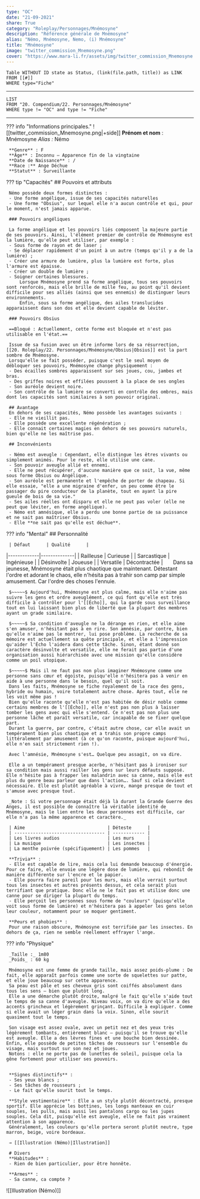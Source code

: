 ```yaml
---
type: "OC"
date: "21-09-2021"
share: True
category: "Roleplay/Personnages/Mnémosyne"
description: "Référence générale de Mnémosyne"
alias: "Némo, Mnémosyne, Nemo, (i) Mnémosyne"
title: "Mnémosyne"
image: "twitter_commission_Mnemosyne.png"
cover: "https://www.mara-li.fr/assets/img/twitter_commission_Mnemosyne.png"
---
```

```dataview
Table WITHOUT ID state as Status, (link(file.path, title)) as LINK 
FROM [[#]]
WHERE type="Fiche"
```


---
```dataview
LIST 
FROM "20. Compendium/22. Personnages/Mnémosyne"
WHERE type != "OC" and type != "Fiche"
```

---
??? info "Informations principales."
	  ![[twitter_commission_Mnemosyne.png|+side]]
	 **Prénom et nom** : Mnémosyne
	 _Alias :_ Némo
	 
	 **Genre** : F
	 **Âge** : Inconnu — Apparence fin de la vingtaine
	 **Date de Naissance** : /
	 **Race :** Ange Déchue
	 **Statut** : Surveillante

??? tip "Capacités"
	 ## Pouvoirs et attributs
	 
	 Némo possède deux formes distinctes :
	 - Une forme angélique, issue de ses capacités naturelles
	 - Une forme "Obsius", sur lequel elle n'a aucun contrôle et qui, pour le moment, n'est jamais apparue.
	 
	 ### Pouvoirs angéliques
	 
	 La forme angélique et les pouvoirs liés composent la majeure partie de ses pouvoirs. Ainsi, l'élément premier de contrôle de Mnémosyne est la lumière, qu'elle peut utiliser, par exemple :
	 - Sous forme de rayon et de laser ;
	 - Se déplacer rapidement d'un point à un autre (temps qu'il y a de la lumière) ;
	 - Créer une armure de lumière, plus la lumière est forte, plus l'armure est épaisse.
	 - Créer un double de lumière ;
	 - Soigner certaines blessures.
	     Lorsque Mnémosyne prend sa forme angélique, tous ses pouvoirs sont renforcés, mais elle brille de mille feu, au point qu'il devient difficile pour ses alliés (ainsi que ses ennemis) de distinguer leurs environnements.
	     Enfin, sous sa forme angélique, des ailes translucides apparaissent dans son dos et elle devient capable de léviter.
	 
	 ### Pouvoirs Obsius
	 
	 ==Bloqué : Actuellement, cette forme est bloquée et n'est pas utilisable en l'état.==
	 
	 Issue de sa fusion avec un être informe lors de sa résurrection, [[20. Roleplay/22. Personnages/Mnémosyne/Obsius|Obsius]] est la part sombre de Mnémosyne.
	 Lorsqu'elle se fait posséder, puisque c'est le seul moyen de débloquer ses pouvoirs, Mnémosyne change physiquement :
	 - Des écailles sombres apparaissent sur ses joues, cou, jambes et bras.
	 - Des griffes noires et effilées poussent à la place de ses ongles
	 - Son auréole devient noire.
	 - Son contrôle de la lumière se converti en contrôle des ombres, mais dont les capacités sont similaires à son pouvoir original.
	 
	 ## Avantage
	 En dehors de ses capacités, Némo possède les avantages suivants : 
	 - Elle ne vieillit pas.
	 - Elle possède une excellente régénération ;
	 - Elle connait certaines magies en dehors de ses pouvoirs naturels, bien qu'elle ne les maîtrise pas.
	 
	 ## Inconvénients
	 
	 - Némo est aveugle : Cependant, elle distingue les êtres vivants ou simplement animés. Pour le reste, elle utilise une cane.
	 - Son pouvoir aveugle allié et ennemi.
	 - Elle ne peut récupérer, d'aucune manière que ce soit, la vue, même sous forme Obsius ou Angélique.
	 - Son auréole est permanente et l'empêche de porter de chapeau. Si elle essaie, "elle a une migraine d'enfer, un peu comme être le passager du pire conducteur de la planète, tout en ayant la pire gueule de bois de sa vie."
	 - Ses ailes réelles ont disparu et elle ne peut pas voler (elle ne peut que léviter, en forme angélique).
	 - Némo est amnésique, elle a perdu une bonne partie de sa puissance et ne sait pas maîtriser Obsius.
	 - Elle **ne sait pas qu'elle est déchue**.

??? info "Mental"
	 ## Personnalité
	 
	 | Défaut      | Qualité      |
|-------------|--------------|
| Railleuse   | Curieuse     |
| Sarcastique | Ingénieuse   |
| Désinvolte  | Joueuse      |
| Versatile   | Décontractée |
	 $~~~~~$ Dans sa jeunesse, Mnémosyne était plus chaotique que maintenant. Détestant l'ordre et adorant le chaos, elle n'hésita pas à trahir son camp par simple amusement. Car l'ordre des choses l'ennuie.
	 
	 $~~~~~$ Aujourd'hui, Mnémosyne est plus calme, mais elle n'aime pas suivre les gens et ordre aveuglément, ce qui font qu'elle est très difficile à contrôler pour l'[[Écho]], qui la garde sous surveillance tout en lui laissant bien plus de liberté que la plupart des membres ayant un grade similaire.
	 
	 $~~~~~$ Sa condition d'aveugle ne la dérange en rien, et elle aime s'en amuser, n'hésitant pas à en rire. Son amnésie, par contre, bien qu'elle n'aime pas le montrer, lui pose problème. La recherche de sa mémoire est actuellement sa quête principale, et elle a l'impression qu'aider l'Écho l'aidera dans cette tâche. Sinon, étant donné son caractère désinvolte et versatile, elle ne ferait pas partie d'une organisation aussi hiérarchisée avec une mission qu'elle considère comme un poil utopique.
	 
	 $~~~~~$ Mais il ne faut pas non plus imaginer Mnémosyne comme une personne sans cœur et égoïste, puisqu'elle n'hésitera pas à venir en aide à une personne dans le besoin, quel qu'il soit.
	 Dans les faits, Mnémosyne se fiche royalement de la race des gens, hybride ou humain, voire totalement autre chose. Après tout, elle ne les voit même pas !
	 Bien qu'elle raconte qu'elle n'est pas habitée de désir noble comme certains membres de l'[[Écho]], elle n'est pas non plus à laisser tomber les gens avec qui elle s'entend. Ce n'est pas non plus une personne lâche et paraît versatile, car incapable de se fixer quelque part.
	 Durant la guerre, par contre, c'était autre chose, car elle avait un tempérament bien plus chaotique et a trahis son propre camps littéralement par amusement (à ce qu'on raconte, puisque aujourd'hui, elle n'en sait strictement rien !).
	 
	 Avec l'amnésie, Mnémosyne s'est… Quelque peu assagit, on va dire.
	 
	 Elle a un tempérament presque acerbe, n'hésitant pas à ironiser sur sa condition mais aussi railler les gens sur leurs défauts supposé. Elle n'hésite pas à frapper les malandrin avec sa canne, mais elle est plus du genre beau parleur que dans l'action…. Sauf si cela devient nécessaire. Elle est plutôt agréable à vivre, mange presque de tout et s'amuse avec presque tout.
	 
	 _Note : Si votre personnage était déjà là durant la Grande Guerre des Anges, il est possible de connaître la véritable identité de Mnémosyne, mais le lien entre les deux personnes est difficile, car elle n'a pas la même apparence et caractère._
	 
	 | Aime                               | Déteste      |
	 | ---------------------------------- | ------------ |
	 | Les livres audios                  | Les murs     |
	 | La musique                         | Les insectes |
	 | La menthe poivrée (spécifiquement) | Les pommes   |
	 
	 **Trivia** :
	 - Elle est capable de lire, mais cela lui demande beaucoup d'énergie. Pour ce faire, elle envoie une légère dose de lumière, qui rebondit de manière différente sur l'encre et le papier.
	 - Elle pourra faire pareil pour les murs, mais elle verrait surtout tous les insectes et autres présents dessus, et cela serait plus terrifiant que pratique. Donc elle ne le fait pas et utilise donc une canne pour se diriger la plupart du temps.
	 - Elle perçoit les personnes sous forme de "couleurs" (puisqu'elle voit sous forme de lumière) et n'hésitera pas à appeler les gens selon leur couleur, notamment pour se moquer gentiment.
	 
	 **Peurs et phobies** :
	 Pour une raison obscure, Mnémosyne est terrifiée par les insectes. En dehors de ça, rien ne semble réellement effrayer l'ange.

??? info "Physique"
	 
	 _Taille :_ 1m80
	 _Poids_ : 60 kg
	 
	 Mnémosyne est une femme de grande taille, mais assez poids-plume : De fait, elle apparaît parfois comme une sorte de squelettes sur patte, et elle joue beaucoup sur cette apparence. 
	 Sa peau est pâle et ses cheveux gris sont coiffés absolument dans tous les sens — bien que plutôt long. 
	 Elle a une démarche plutôt droite, malgré le fait qu'elle s'aide tout le temps de sa canne d'aveugle. Niveau voix, on va dire qu'elle a des accents grincheux et légèrement grinçant. Difficile à expliquer. Comme si elle avait un léger grain dans la voix. Sinon, elle sourit quasiment tout le temps.
	 
	 Son visage est assez ovale, avec un petit nez et des yeux très légèrement tombants, entièrement blanc — puisqu'il se trouve qu'elle est aveugle. Elle a des lèvres fines et une bouche bien dessinée. Enfin, elle possède de petites tâches de rousseurs sur l'ensemble du visage, mais surtout sur son nez et joues. 
	 Notons : elle ne porte pas de lunettes de soleil, puisque cela la gêne fortement pour utiliser ses pouvoirs. 
	 
	 
	 **Signes distinctifs** : 
	 - Ses yeux blancs ; 
	 - Ses tâches de rousseurs ;
	 - Le fait qu'elle sourit tout le temps. 
	 
	 **Style vestimentaire** : Elle a un style plutôt décontracté, presque sportif. Elle apprécie les bottines, les longs manteaux en cuir souples, les pulls, mais aussi les pantalons cargo ou les jupes souples. Cela dit, puisqu'elle est aveugle, elle ne fait pas vraiment attention à son apparence. 
	 Généralement, les couleurs qu'elle portera seront plutôt neutre, type marron, beige, voire bordeaux. 
	 
	 → [[Illustration (Némo)|Illustration]]
	 
	 # Divers
	 **Habitudes** :
	 - Rien de bien particulier, pour être honnête.
	 
	 **Armes** :
	 - Sa canne, ca compte ?


![[Illustration (Némo)]]